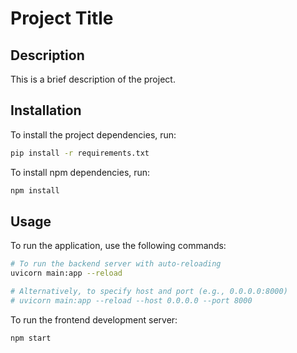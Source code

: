 # Project Title

## Description

This is a brief description of the project.

## Installation

To install the project dependencies, run:

```bash
pip install -r requirements.txt
```

To install npm dependencies, run:

```bash
npm install
```

## Usage

To run the application, use the following commands:

```bash
# To run the backend server with auto-reloading
uvicorn main:app --reload

# Alternatively, to specify host and port (e.g., 0.0.0.0:8000)
# uvicorn main:app --reload --host 0.0.0.0 --port 8000
```

To run the frontend development server:

```bash
npm start
``` 